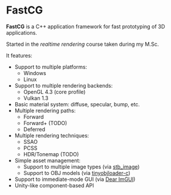 # FastCG

**FastCG** is a C++ application framework for fast prototyping of 3D applications.

Started in the *realtime rendering* course taken during my M.Sc.

It features:

 - Support to multiple platforms:
    - Windows
    - Linux
 - Support to multiple rendering backends:
    - OpenGL 4.3 (core profile)
    - Vulkan 1.3
 - Basic material system: diffuse, specular, bump, etc.
 - Multiple rendering paths: 
    - Forward 
    - Forward+ (TODO)
    - Deferred
 - Multiple rendering techniques:
    - SSAO
    - PCSS
    - HDR/Tonemap (TODO)
 - Simple asset management:
    - Support to multiple image types (via [stb_image](https://github.com/nothings/stb/blob/master/stb_image.h))
    - Support to OBJ models (via [tinyobjloader-c](https://github.com/syoyo/tinyobjloader-c))
 - Support to immediate-mode GUI (via [Dear ImGUI](https://github.com/ocornut/imgui))
 - Unity-like component-based API
